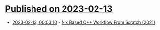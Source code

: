 # [Published on 2023-02-13](index.md)

* [2023-02-13, 00:03:10](https://lobste.rs/s/crgjnh/nix_based_c_workflow_from_scratch_2021) - [Nix Based C++ Workflow From Scratch (2021)](https://www.breakds.org/post/nix-based-c++-workflow/)
